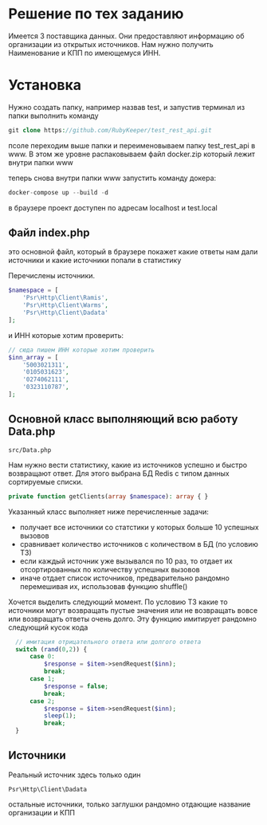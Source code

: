 # Решение по тех заданию

Имеется 3 поставщика данных. Они предоставляют информацию об организации из
открытых источников. Нам нужно получить Наименование и КПП по имеющемуся ИНН.

# Установка

Нужно создать папку, например назвав test, и запустив терминал из папки выполнить команду
```php
git clone https://github.com/RubyKeeper/test_rest_api.git
```
псоле переходим выше папки и переименовываем папку test_rest_api в www. В этом же уровне распаковываем файл docker.zip который лежит внутри папки www

теперь снова внутри папки www запустить команду докера:
```php
docker-compose up --build -d
```

в браузере проект доступен по адресам localhost и test.local

## Файл index.php

это основной файл, который в браузере покажет какие ответы нам дали источники и какие источники попали в статистику

Перечислены источники.

```php
$namespace = [
    'Psr\Http\Client\Ramis',
    'Psr\Http\Client\Warms',
    'Psr\Http\Client\Dadata'
];
```
и ИНН которые хотим проверить:
```php
// сюда пишем ИНН которые хотим проверить
$inn_array = [
    '5003021311',
    '0105031623',
    '0274062111',
    '0323110787',
];
```


## Основной класс выполняющий всю работу Data.php

`src/Data.php`

Нам нужно вести статистику, какие из источников успешно и быстро возвращают ответ. Для этого выбрана БД Redis с типом данных сортируемые списки.
```php
private function getClients(array $namespace): array { }
```
Указанный класс выполняет ниже перечисленные задачи:
- получает все источники со статстики у которых больше 10 успешных вызовов
- сравнивает количество источников с количеством в БД (по условию ТЗ)
- если каждый источник уже вызывался по 10 раз, то отдает их отсортированных по количеству успешных вызовов
- иначе отдает список источников, предварительно рандомно перемешивая их, использовав функцию shuffle()


Хочется выделить следующий момент. По условию ТЗ какие то источники могут возвращать пустые значения или не возвращать вовсе или возвращать ответы очень долго. Эту функцию имитирует рандомно следующий кусок кода
```php
  // имитация отрицательного ответа или долгого ответа
  switch (rand(0,2)) {
      case 0:
          $response = $item->sendRequest($inn);
          break;
      case 1;
          $response = false;
          break;
      case 2;
          $response = $item->sendRequest($inn);
          sleep(1);
          break;
  }
```

## Источники

Реальный источник здесь только один

`Psr\Http\Client\Dadata`

остальные источники, только заглушки рандомно отдающие название организации и КПП
